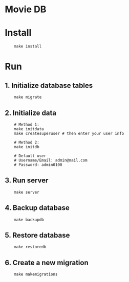 # Movie DB

# Install
```
    make install
```

# Run
## 1. Initialize database tables
```
    make migrate
```

## 2. Initialize data
```
    # Method 1:
    make initdata
    make createsuperuser # then enter your user info
```

```
    # Method 2:
    make initdb

    # Default user
    # Username/Email: admin@mail.com
    # Password: admin0100
```

## 3. Run server
```
    make server
```

## 4. Backup database
```
    make backupdb
```

## 5. Restore database
```
    make restoredb
```

## 6. Create a new migration
```
    make makemigrations
```